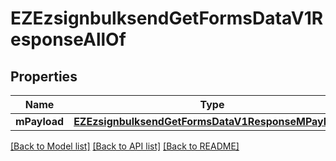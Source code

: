 # EZEzsignbulksendGetFormsDataV1ResponseAllOf

## Properties
Name | Type | Description | Notes
------------ | ------------- | ------------- | -------------
**mPayload** | [**EZEzsignbulksendGetFormsDataV1ResponseMPayload***](EZEzsignbulksendGetFormsDataV1ResponseMPayload.md) |  | 

[[Back to Model list]](../README.md#documentation-for-models) [[Back to API list]](../README.md#documentation-for-api-endpoints) [[Back to README]](../README.md)


